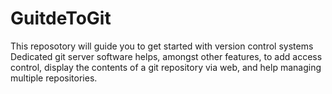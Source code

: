 # GuitdeToGit
This reposotory will guide you to get started with version control systems
Dedicated git server software helps, amongst other features, to add access control, display the contents of a git repository via web, and help managing multiple repositories.
